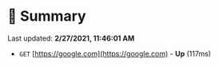 # 📖 Summary
Last updated: **2/27/2021, 11:46:01 AM**

- `GET` [https://google.com](https://google.com) - **Up** (117ms)
